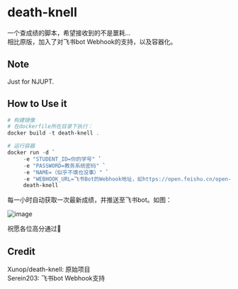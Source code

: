 # death-knell
一个查成绩的脚本，希望接收到的不是噩耗...  
相比原版，加入了对飞书bot Webhook的支持，以及容器化。

## Note

Just for NJUPT.

## How to Use it
```powershell
# 构建镜像
# 在dockerfile所在目录下执行：
docker build -t death-knell .

# 运行容器
docker run -d `
     -e "STUDENT_ID=你的学号" `
     -e "PASSWORD=教务系统密码" `
     -e "NAME=（似乎不填也没事）" `
     -e "WEBHOOK_URL=飞书Bot的Webhook地址，如https://open.feishu.cn/open-apis/bot/v2/hook/****" `
     death-knell
```

每一小时自动获取一次最新成绩，并推送至飞书bot。如图：

![image](https://github.com/user-attachments/assets/92bc9a5f-026e-4edb-8f06-7c287700918e)

祝愿各位高分通过🎉

## Credit

 Xunop/death-knell: 原始项目  
 Serein203: 飞书bot Webhook支持
